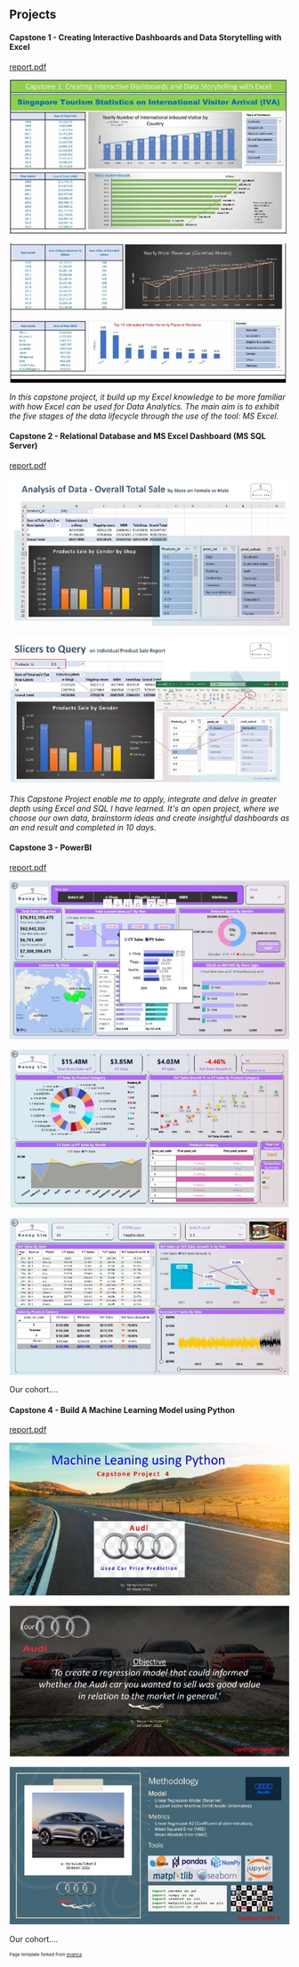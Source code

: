## Projects

#### Capstone 1 - Creating Interactive Dashboards and Data Storytelling with Excel
[report.pdf](pdf/cp1_excel_1_pdf.pdf)
<p><img src="/images/cp1_excel1.jpg?raw=true"/></p>
<p><img src="/images/cp1_excel2.jpg?raw=true"/></p>
<p><em>In this capstone project, it build up my Excel knowledge to be more familiar with how Excel can be used for Data Analytics. The main aim is to exhibit the five stages of the data lifecycle through the use of the tool: MS Excel.</em></p>

#### Capstone 2 - Relational Database and MS Excel Dashboard (MS SQL Server)
[report.pdf](pdf/retail_case_study_r3.pdf)
<p><img src="images/cp2_sql1.jpg?raw=true"/></p>
<p><img src="images/cp2_sql2.jpg?raw=true"/></p>
<p><em>This Capstone Project enable me to apply, integrate and delve in greater depth using Excel and SQL I have learned. It's an open project, where we choose our own data, brainstorm ideas and create insightful dashboards as an end result and completed in 10 days.</em>
</p>

#### Capstone 3 - PowerBI
[report.pdf](pdf/retailcasestudy_powerbi.pdf)
<p><img src="images/cp3_powerbi1.JPG?raw=true"/></p>
<p><img src="images/cp3_powerbi2.JPG?raw=true"/></p>
<p><img src="images/cp3_powerbi3.jpg?raw=true"/></p>
<p>Our cohort....</p>

#### Capstone 4 - Build A Machine Learning Model using Python
[report.pdf](pdf/used_car_price_prediction.pdf)
<p><img src="images/cp4_python1.jpg?raw=true"/></p>
<p><img src="images/cp4_python2.jpg?raw=true"/></p>
<p><img src="images/cp4_python3.JPG?raw=true"/></p>
<p>Our cohort....</p>


<p style="font-size:8px">Page template forked from <a href="https://github.com/evanca/quick-portfolio">evanca</a></p>
<!-- Remove above link if you don't want to attibute -->

